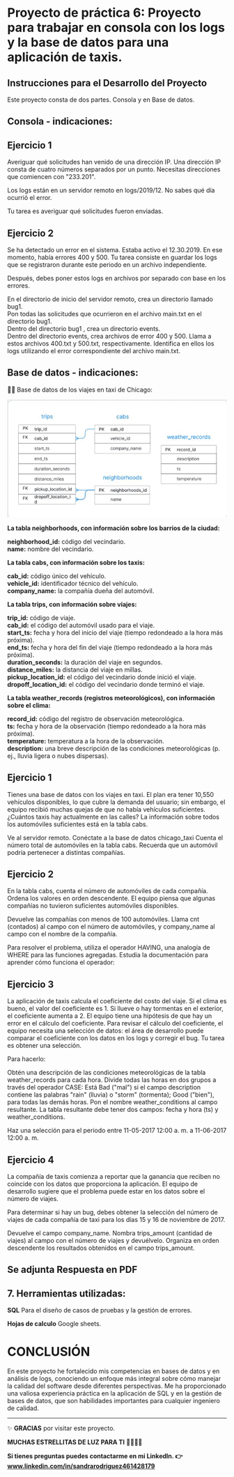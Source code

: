 # Proyecto de práctica 6: Proyecto para trabajar en consola con los logs y la base de datos para una aplicación de taxis.

## Instrucciones para el Desarrollo del Proyecto
Este proyecto consta de dos partes. Consola y en Base de datos.

## Consola -  indicaciones:

## Ejercicio 1
Averiguar qué solicitudes han venido de una dirección IP. Una dirección IP consta de cuatro números separados por un punto. Necesitas direcciones que comiencen con "233.201".

Los logs están en un servidor remoto en logs/2019/12. No sabes qué día ocurrió el error.

Tu tarea es averiguar qué solicitudes fueron enviadas.

## Ejercicio 2
Se ha detectado un error en el sistema. Estaba activo el 12.30.2019. En ese momento, había errores 400 y 500. Tu tarea consiste en guardar los logs que se registraron durante este periodo en un archivo independiente.  

Después, debes poner estos logs en archivos por separado con base en los errores.

En el directorio de inicio del servidor remoto, crea un directorio llamado bug1.<br>
Pon todas las solicitudes que ocurrieron en el archivo main.txt en el directorio bug1.<br>
Dentro del directorio bug1 , crea un directorio events.<br>
Dentro del directorio events, crea archivos de error 400 y 500. Llama a estos archivos 400.txt y 500.txt, respectivamente. Identifica en ellos los logs utilizando el error correspondiente del archivo main.txt.

## Base de datos -  indicaciones:

🤷‍♀️ Base de datos de los viajes en taxi de Chicago:

<img src="https://raw.githubusercontent.com/Sandrarodriguezrey/Proyecto6_SQL/main/Cuadro%20Taxi%20relacional.JPG" alt="Cuadro relacional de datos de taxi" width="600"/>


**La tabla neighborhoods, con información sobre los barrios de la ciudad:** <br>

**neighborhood_id:** código del vecindario.<br>
**name:** nombre del vecindario.<br>

**La tabla cabs, con información sobre los taxis:** <br>

**cab_id:** código único del vehículo.<br>
**vehicle_id:** identificador técnico del vehículo.<br>
**company_name:** la compañía dueña del automóvil.<br>

**La tabla trips, con información sobre viajes:** <br>

**trip_id:** código de viaje. <br>
**cab_id:** el código del automóvil usado para el viaje.<br>
**start_ts:** fecha y hora del inicio del viaje (tiempo redondeado a la hora más próxima).<br>
**end_ts:** fecha y hora del fin del viaje (tiempo redondeado a la hora más próxima).<br>
**duration_seconds:** la duración del viaje en segundos.<br>
**distance_miles:** la distancia del viaje en millas.<br>
**pickup_location_id:** el código del vecindario donde inició el viaje.<br>
**dropoff_location_id:** el código del vecindario donde terminó el viaje.<br>

**La tabla weather_records (registros meteorológicos), con información sobre el clima:** <br>

**record_id:** código del registro de observación meteorológica.<br>
**ts:** fecha y hora de la observación (tiempo redondeado a la hora más próxima).<br>
**temperature:** temperatura a la hora de la observación.<br>
**description:** una breve descripción de las condiciones meteorológicas (p. ej., lluvia ligera o nubes dispersas).<br>

## Ejercicio 1
Tienes una base de datos con los viajes en taxi. El plan era tener 10,550 vehículos disponibles, lo que cubre la demanda del usuario; sin embargo, el equipo recibió muchas quejas de que no había vehículos suficientes. ¿Cuántos taxis hay actualmente en las calles? La información sobre todos los automóviles suficientes está en la tabla cabs.

Ve al servidor remoto.
Conéctate a la base de datos chicago_taxi 
Cuenta el número total de automóviles en la tabla cabs. Recuerda que un automóvil podría pertenecer a distintas compañías.

## Ejercicio 2
En la tabla cabs, cuenta el número de automóviles de cada compañía. Ordena los valores en orden descendente. El equipo piensa que algunas compañías no tuvieron suficientes automóviles disponibles.

Devuelve las compañías con menos de 100 automóviles. Llama cnt (contados) al campo con el número de automóviles, y company_name al campo con el nombre de la compañía.

Para resolver el problema, utiliza el operador HAVING, una analogía de WHERE para las funciones agregadas. Estudia la documentación para aprender cómo funciona el operador:

## Ejercicio 3
La aplicación de taxis calcula el coeficiente del costo del viaje. Si el clima es bueno, el valor del coeficiente es 1. Si llueve o hay tormentas en el exterior, el coeficiente aumenta a 2. El equipo tiene una hipótesis de que hay un error en el cálculo del coeficiente. Para revisar el cálculo del coeficiente, el equipo necesita una selección de datos: el área de desarrollo puede comparar el coeficiente con los datos en los logs y corregir el bug. Tu tarea es obtener una selección.

Para hacerlo:

Obtén una descripción de las condiciones meteorológicas de la tabla weather_records para cada hora.
Divide todas las horas en dos grupos a través del operador CASE: Está Bad ("mal") si el campo description contiene las palabras "rain" (lluvia) o "storm" (tormenta); Good ("bien"), para todas las demás horas.
Pon el nombre weather_conditions al campo resultante.
La tabla resultante debe tener dos campos: fecha y hora (ts) y weather_conditions.

Haz una selección para el periodo entre 11-05-2017 12:00 a. m. a 11-06-2017 12:00 a. m.

## Ejercicio 4
La compañía de taxis comienza a reportar que la ganancia que reciben no coincide con los datos que proporciona la aplicación. El equipo de desarrollo sugiere que el problema puede estar en los datos sobre el número de viajes.

Para determinar si hay un bug, debes obtener la selección del número de viajes de cada compañía de taxi para los días 15 y 16 de noviembre de 2017.

Devuelve el campo company_name. Nombra trips_amount (cantidad de viajes) al campo con el número de viajes y devuélvelo.
Organiza en orden descendente los resultados obtenidos en el campo trips_amount.

## Se adjunta Respuesta en PDF 

## 7. Herramientas utilizadas:

**SQL** Para el diseño de casos de pruebas y la gestión de errores.

**Hojas de calculo** Google sheets.

# CONCLUSIÓN

En este proyecto he fortalecido mis competencias en bases de datos y en análisis de logs, conociendo un enfoque más integral sobre cómo manejar la calidad del software desde diferentes perspectivas.
Me ha proporcionado una valiosa experiencia práctica en la aplicación de SQL y en la gestión de bases de datos, que son habilidades importantes para cualquier ingeniero de calidad.

************


:sparkles: **GRACIAS** por visitar este proyecto. 

**MUCHAS ESTRELLITAS DE LUZ PARA TI** :star2::star2::star2::star2:

**Si tienes preguntas puedes contactarme en mi Linkedln. :point_right: www.linkedin.com/in/sandrarodriguez461428179**





